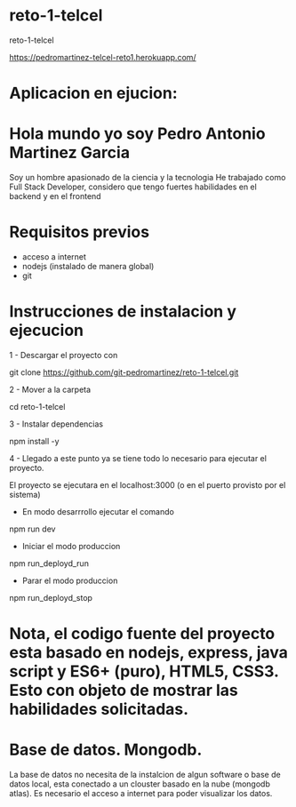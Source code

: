 # reto-1-telcel
reto-1-telcel

https://pedromartinez-telcel-reto1.herokuapp.com/

# Aplicacion en ejucion:

# Hola mundo yo soy Pedro Antonio Martinez Garcia
Soy un hombre apasionado de la ciencia y la tecnologia
He trabajado como Full Stack Developer, considero que tengo fuertes habilidades en el backend y en el frontend

# Requisitos previos

* acceso a internet
* nodejs (instalado de manera global)
* git


# Instrucciones de instalacion y ejecucion

1 - Descargar el proyecto con 

git clone https://github.com/git-pedromartinez/reto-1-telcel.git

2 - Mover a la carpeta 

cd reto-1-telcel

3 - Instalar dependencias

npm install -y

4 - Llegado a este punto ya se tiene todo lo necesario para ejecutar el proyecto. 

El proyecto se ejecutara en el localhost:3000 (o en el puerto provisto por el sistema)

* En modo desarrrollo ejecutar el comando 

npm run dev

* Iniciar el modo produccion

npm run_deployd_run

* Parar el modo produccion

npm run_deployd_stop

# Nota, el codigo fuente del proyecto esta basado en nodejs, express, java script y ES6+ (puro), HTML5, CSS3. Esto con objeto de mostrar las habilidades solicitadas.

# Base de datos. Mongodb. 

La base de datos no necesita de la instalcion de algun software o base de datos local, esta conectado a un clouster basado en la nube (mongodb atlas). Es necesario el acceso a internet para poder visualizar los datos.